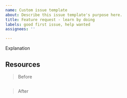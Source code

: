 ```yaml
---
name: Custom issue template
about: Describe this issue template's purpose here.
title: Feature request - learn by doing
labels: good first issue, help wanted
assignees: ''

---
```


Explanation

Resources
- 

> Before
```md

```

> After
```md

```
